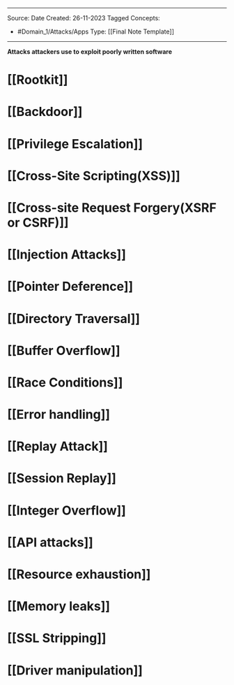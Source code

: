 - - -
Source:
Date Created:  26-11-2023
Tagged Concepts:
- #Domain_1/Attacks/Apps 
Type: [[Final Note Template]]
- - - 
**Attacks attackers use to exploit poorly written software**

# [[Rootkit]]
# [[Backdoor]]

# [[Privilege Escalation]]

# [[Cross-Site Scripting(XSS)]]
# [[Cross-site Request Forgery(XSRF or CSRF)]]
# [[Injection Attacks]]

# [[Pointer Deference]]
# [[Directory Traversal]]
# [[Buffer Overflow]]

# [[Race Conditions]]
# [[Error handling]]
# [[Replay Attack]]
# [[Session Replay]]
# [[Integer Overflow]]

# [[API attacks]]
# [[Resource exhaustion]]

# [[Memory leaks]]
# [[SSL Stripping]]
# [[Driver manipulation]]